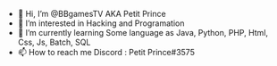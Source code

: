- 👋 Hi, I’m @BBgamesTV AKA Petit Prince
- 👀 I’m interested in Hacking and Programation
- 🌱 I’m currently learning Some language as Java, Python, PHP, Html, Css, Js, Batch, SQL
- 📫 How to reach me Discord : Petit Prince#3575

<!---
BBgamesTV/BBgamesTV is a ✨ special ✨ repository because its `README.md` (this file) appears on your GitHub profile.
You can click the Preview link to take a look at your changes.
--->
